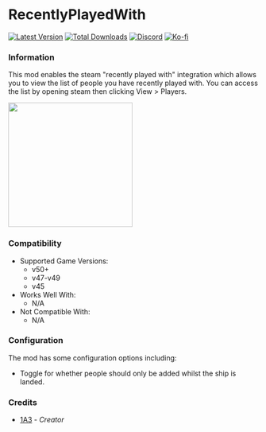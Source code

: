 # RecentlyPlayedWith

[![Latest Version](https://img.shields.io/thunderstore/v/Dev1A3/RecentlyPlayedWith?style=for-the-badge&logo=thunderstore&logoColor=white)](https://thunderstore.io/c/lethal-company/p/Dev1A3/RecentlyPlayedWith)
[![Total Downloads](https://img.shields.io/thunderstore/dt/Dev1A3/RecentlyPlayedWith?style=for-the-badge&logo=thunderstore&logoColor=white)](https://thunderstore.io/c/lethal-company/p/Dev1A3/RecentlyPlayedWith)
[![Discord](https://img.shields.io/discord/646323142737788928?style=for-the-badge&logo=discord&logoColor=white&label=Discord)](https://discord.gg/DZD2apDnMM)
[![Ko-fi](https://img.shields.io/badge/Donate-F16061.svg?style=for-the-badge&logo=ko-fi&logoColor=white&label=Ko-fi)](https://ko-fi.com/K3K8SOM8U)

### Information

This mod enables the steam "recently played with" integration which allows you to view the list of people you have recently played with. You can access the list by opening steam then clicking View > Players.

<img src="https://i.imgur.com/Mzdrgjt.png" height="250px" />

### Compatibility

- Supported Game Versions:
  - v50+
  - v47-v49
  - v45
- Works Well With:
  - N/A
- Not Compatible With:
  - N/A

### Configuration

The mod has some configuration options including:

- Toggle for whether people should only be added whilst the ship is landed.

### Credits

- [1A3](https://github.com/1A3Dev) - _Creator_
